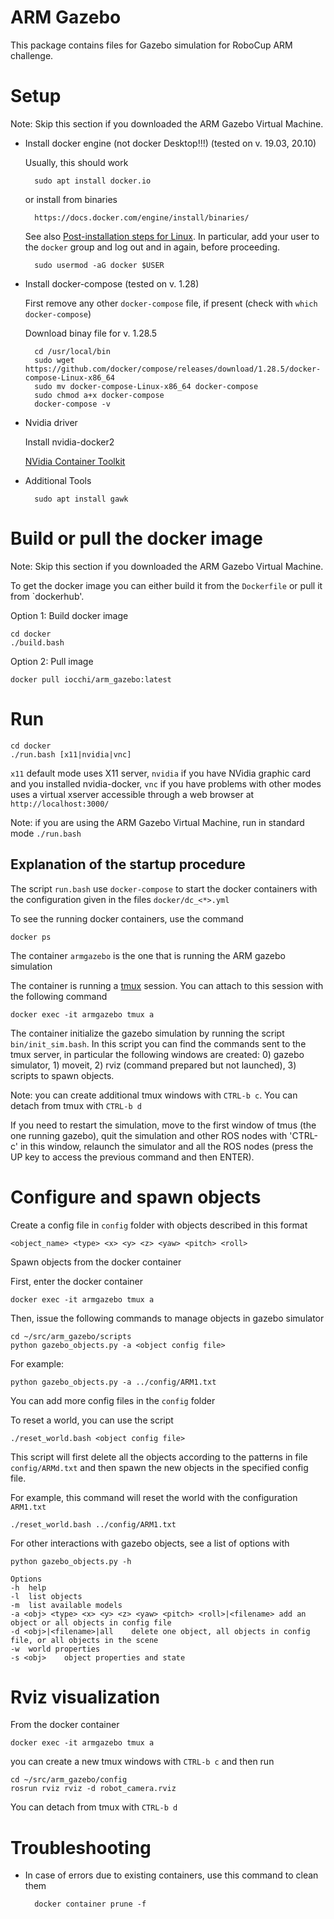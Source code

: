 # ARM Gazebo

This package contains files for Gazebo simulation for RoboCup ARM challenge.

# Setup

Note: Skip this section if you downloaded the ARM Gazebo Virtual Machine.

* Install docker engine (not docker Desktop!!!)  (tested on v. 19.03, 20.10) 

    Usually, this should work
    
        sudo apt install docker.io

    or install from binaries

        https://docs.docker.com/engine/install/binaries/

    See also 
    [Post-installation steps for Linux](https://docs.docker.com/install/linux/linux-postinstall/).
    In particular, add your user to the `docker` group and log out and in again, before proceeding.

        sudo usermod -aG docker $USER


* Install docker-compose (tested on v. 1.28)

    First remove any other `docker-compose` file, if present (check with `which docker-compose`)

    Download binay file for v. 1.28.5

        cd /usr/local/bin
        sudo wget https://github.com/docker/compose/releases/download/1.28.5/docker-compose-Linux-x86_64
        sudo mv docker-compose-Linux-x86_64 docker-compose
        sudo chmod a+x docker-compose
        docker-compose -v

* Nvidia driver

    Install nvidia-docker2

    [NVidia Container Toolkit](https://docs.nvidia.com/datacenter/cloud-native/container-toolkit/install-guide.html)


* Additional Tools

        sudo apt install gawk



# Build or pull the docker image

Note: Skip this section if you downloaded the ARM Gazebo Virtual Machine.

To get the docker image you can either build it from the `Dockerfile` or pull it from `dockerhub'. 

Option 1: Build docker image

    cd docker
    ./build.bash

Option 2: Pull image

    docker pull iocchi/arm_gazebo:latest


# Run

    cd docker
    ./run.bash [x11|nvidia|vnc]

`x11` default mode uses X11 server, `nvidia` if you have NVidia graphic card and you installed nvidia-docker, `vnc` if you have problems with other modes uses a virtual xserver accessible through a web browser at `http://localhost:3000/`

Note: if you are using the ARM Gazebo Virtual Machine, run in standard mode `./run.bash`


## Explanation of the startup procedure

The script `run.bash` use `docker-compose` to start the docker containers with the configuration given in the files `docker/dc_<*>.yml`

To see the running docker containers, use the command

    docker ps

The container `armgazebo` is the one that is running the ARM gazebo simulation

The container is running a [tmux](https://github.com/tmux/tmux/wiki) session. You can attach to this session with the following command

    docker exec -it armgazebo tmux a

The container initialize the gazebo simulation by running the script `bin/init_sim.bash`.
In this script you can find the commands sent to the tmux server, in particular the following windows are created: 0) gazebo simulator, 1) moveit, 2) rviz (command prepared but not launched),
3) scripts to spawn objects.

Note: you can create additional tmux windows with `CTRL-b c`. You can detach from tmux with `CTRL-b d`

If you need to restart the simulation, move to the first window of tmus (the one running gazebo), quit the simulation and other ROS nodes with 'CTRL-c' in this window, relaunch the simulator and all the ROS nodes (press the UP key to access the previous command and then ENTER).




# Configure and spawn objects

Create a config file in `config` folder with objects described in this format

    <object_name> <type> <x> <y> <z> <yaw> <pitch> <roll>


Spawn objects from the docker container

First, enter the docker container

    docker exec -it armgazebo tmux a

Then, issue the following commands to manage objects in gazebo simulator

    cd ~/src/arm_gazebo/scripts
    python gazebo_objects.py -a <object config file>

For example:

    python gazebo_objects.py -a ../config/ARM1.txt

You can add more config files in the `config` folder

To reset a world, you can use the script

    ./reset_world.bash <object config file>

This script will first delete all the objects according to the patterns
in file `config/ARMd.txt` and then spawn the new objects in the specified
config file.

For example, this command will reset the world with the configuration `ARM1.txt`

    ./reset_world.bash ../config/ARM1.txt

For other interactions with gazebo objects, see a list of options with

    python gazebo_objects.py -h

    Options
    -h	help
    -l	list objects
    -m	list available models
    -a <obj> <type> <x> <y> <z> <yaw> <pitch> <roll>|<filename>	add an object or all objects in config file
    -d <obj>|<filename>|all	   delete one object, all objects in config file, or all objects in the scene
    -w	world properties
    -s <obj>	object properties and state


# Rviz visualization

From the docker container

    docker exec -it armgazebo tmux a

you can create a new tmux windows with `CTRL-b c` and then run

    cd ~/src/arm_gazebo/config
    rosrun rviz rviz -d robot_camera.rviz

You can detach from tmux with `CTRL-b d`

# Troubleshooting

* In case of errors due to existing containers, use this command to clean them

        docker container prune -f


